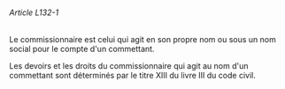 ###### Article L132-1

Le commissionnaire est celui qui agit en son propre nom ou sous un nom social pour le compte d'un commettant.

Les devoirs et les droits du commissionnaire qui agit au nom d'un commettant sont déterminés par le titre XIII du livre III du code civil.

